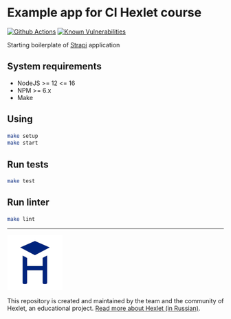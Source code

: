# Example app for CI Hexlet course

[![Github Actions](https://github.com/AFCOlga/hexlet-ci-app/actions/workflows/ci-app.yml/badge.svg)](https://github.com/AFCOlga/hexlet-ci-app/actions)
[![Known Vulnerabilities](https://snyk.io/test/github/AFCOlga/hexlet-ci-app/badge.svg)](https://snyk.io/test/github/AFCOlga/hexlet-ci-app)


Starting boilerplate of [Strapi](https://strapi.io/) application

## System requirements

* NodeJS >= 12 <= 16
* NPM >= 6.x
* Make

## Using

```sh
make setup
make start
```

## Run tests

```sh
make test
```

## Run linter

```sh
make lint
```

---

[![Hexlet Ltd. logo](https://raw.githubusercontent.com/Hexlet/assets/master/images/hexlet_logo128.png)](https://ru.hexlet.io/pages/about?utm_source=github&utm_medium=link&utm_campaign=hexlet-ci-app)

This repository is created and maintained by the team and the community of Hexlet, an educational project. [Read more about Hexlet (in Russian)](https://ru.hexlet.io/pages/about?utm_source=github&utm_medium=link&utm_campaign=hexlet-ci-app).

